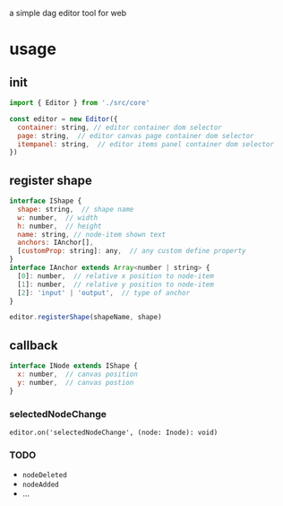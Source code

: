 a simple dag editor tool for web

# usage

## init

```javascript
import { Editor } from './src/core'

const editor = new Editor({
  container: string, // editor container dom selector
  page: string,  // editor canvas page container dom selector
  itempanel: string,  // editor items panel container dom selector
})
```

## register shape

```javascript
interface IShape {
  shape: string,  // shape name
  w: number,  // width
  h: number,  // height  
  name: string, // node-item shown text
  anchors: IAnchor[],
  [customProp: string]: any,  // any custom define property
}
interface IAnchor extends Array<number | string> {
  [0]: number,  // relative x position to node-item
  [1]: number,  // relative y position to node-item
  [2]: 'input' | 'output',  // type of anchor
}

editor.registerShape(shapeName, shape)
```

## callback

```javascript
interface INode extends IShape {
  x: number,  // canvas position
  y: number,  // canvas postion
}
```

### selectedNodeChange

`` editor.on('selectedNodeChange', (node: Inode): void) ``

### TODO
- `nodeDeleted`
- `nodeAdded`
- ...
